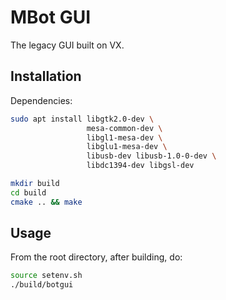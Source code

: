 # MBot GUI

The legacy GUI built on VX.

## Installation

Dependencies:
```bash
sudo apt install libgtk2.0-dev \
                 mesa-common-dev \
                 libgl1-mesa-dev \
                 libglu1-mesa-dev \
                 libusb-dev libusb-1.0-0-dev \
                 libdc1394-dev libgsl-dev
```

```bash
mkdir build
cd build
cmake .. && make
```

## Usage

From the root directory, after building, do:
```bash
source setenv.sh
./build/botgui
```
